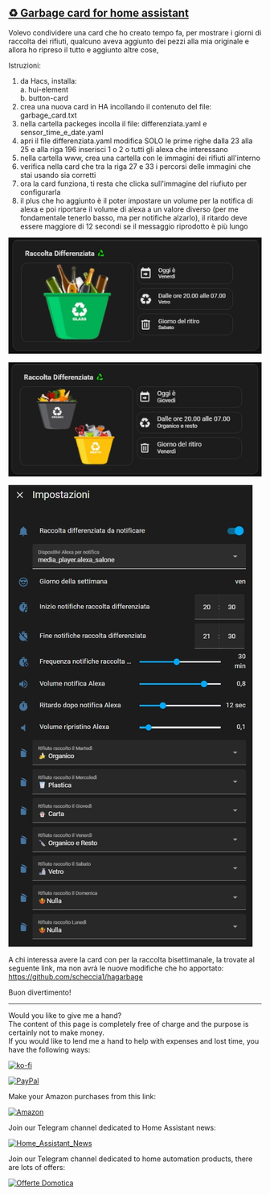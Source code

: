 <h2><span style="text-decoration: underline;"><strong>♻️ Garbage card for home assistant</strong></span></h2>
<p>Volevo condividere una card che ho creato tempo fa, per mostrare i giorni di raccolta dei rifiuti, qualcuno aveva aggiunto dei pezzi alla mia originale e allora ho ripreso il tutto e aggiunto altre cose, </p>
<p dir="auto">Istruzioni:</p>
<ol dir="auto">
<li>da Hacs, installa:<br />a. hui-element<br />b. button-card</li>
<li>crea una nuova card in HA incollando il contenuto del file: garbage_card.txt</li>
<li>nella cartella packeges incolla il file: differenziata.yaml e sensor_time_e_date.yaml</li>
<li>apri il file differenziata.yaml modifica SOLO le prime righe dalla 23 alla 25 e alla riga 196 inserisci 1 o 2 o tutti gli alexa che interessano
<li>nella cartella www, crea una cartella con le immagini dei rifiuti all'interno</li>
<li>verifica nella card che tra la riga 27 e 33 i percorsi delle immagini che stai usando sia corretti</li>
<li>ora la card funziona, ti resta che clicka sull'immagine del riufiuto per configurarla</li>
<li>il plus che ho aggiunto è il poter impostare un volume per la notifica di alexa e poi riportare il volume di alexa a un valore diverso (per me fondamentale tenerlo basso, ma per notifiche alzarlo), il ritardo deve essere maggiore di 12 secondi se il messaggio riprodotto è più lungo </li>
</ol>
<p><img src="example/example1.jpg" alt="" /></p>
<p><img src="example/example2.jpg" alt="" /></p>
<p><img src="example/example3.jpg" alt="" /></p>

A chi interessa avere la card con per la raccolta bisettimanale, la trovate al seguente link, ma non avrà le nuove modifiche che ho apportato:
https://github.com/scheccia1/hagarbage
<p>Buon divertimento!</p>



----------------------------------------
<p>Would you like to give me a hand?<br />The content of this page is completely free of charge and the purpose is certainly not to make money.<br />If you would like to lend me a hand to help with expenses and lost time, you have the following ways:</p>

[![ko-fi](https://ko-fi.com/img/githubbutton_sm.svg)](https://ko-fi.com/C0C713VTGJ)

[![PayPal](https://github.com/Simonz82/desktop-tutorial/blob/main/paypal.svg)](https://www.paypal.com/paypalme/simongmail)

Make your Amazon purchases from this link:

[![Amazon](https://github.com/Simonz82/desktop-tutorial/blob/main/Amazon_logo.png)](https://amzn.to/3XWWTgz)

Join our Telegram channel dedicated to Home Assistant news:

[![Home_Assistant_News](https://github.com/Simonz82/desktop-tutorial/blob/main/home_assistant_news.jpg)](https://t.me/Home_Assistant_News)

Join our Telegram channel dedicated to home automation products, there are lots of offers:

[![Offerte Domotica](https://github.com/Simonz82/desktop-tutorial/blob/main/offerte_domotica.jpg)](https://t.me/offerte_domotica_ita)

